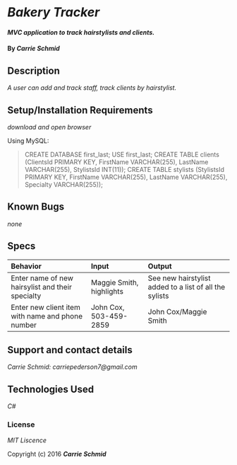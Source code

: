 # _Bakery Tracker_

#### _MVC application to track hairstylists and clients._

#### By _**Carrie Schmid**_

## Description

_A user can add and track staff, track clients by hairstylist._

## Setup/Installation Requirements

_download and open browser_

Using MySQL:
> CREATE DATABASE first_last;
> USE first_last;
> CREATE TABLE clients (ClientsId PRIMARY KEY, FirstName VARCHAR(255), LastName VARCHAR(255), StylistsId INT(11));
> CREATE TABLE stylists (StylistsId PRIMARY KEY, FirstName VARCHAR(255), LastName VARCHAR(255), Specialty VARCHAR(255));

## Known Bugs

_none_


## Specs
|Behavior| Input | Output|
|:-|:-|:-|
|Enter name of new hairsylist and their specialty| Maggie Smith, highlights| See new hairstylist added to a list of all the sylists|
|Enter new client item with name and phone number| John Cox, 503-459-2859  | John Cox/Maggie Smith|


## Support and contact details


_Carrie Schmid: carriepederson7@gmail.com_

## Technologies Used

_C#_

### License

*MIT Liscence*

Copyright (c) 2016 **_Carrie Schmid_**
